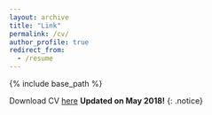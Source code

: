 ```yaml
---
layout: archive
title: "Link"
permalink: /cv/
author_profile: true
redirect_from:
  - /resume
---
```


{% include base_path %}

Download CV [here](http://academicpages.github.io/files/Anup_Deshmukh_2p.pdf) **Updated on May 2018!** 
{: .notice}
